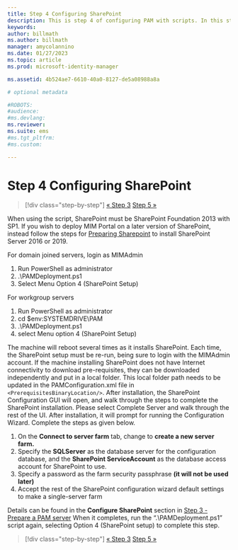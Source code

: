 ```yaml
---
title: Step 4 Configuring SharePoint
description: This is step 4 of configuring PAM with scripts. In this step you configure SharePoint so that it can be used as part of your PAM deployment.
keywords:
author: billmath
ms.author: billmath
manager: amycolannino
ms.date: 01/27/2023
ms.topic: article
ms.prod: microsoft-identity-manager

ms.assetid: 4b524ae7-6610-40a0-8127-de5a08988a8a

# optional metadata

#ROBOTS:
#audience:
#ms.devlang:
ms.reviewer:
ms.suite: ems
#ms.tgt_pltfrm:
#ms.custom:

---
```


# Step 4 Configuring SharePoint

> [!div class="step-by-step"]
> [« Step 3](sp1-step3-installing-configuring-sql.md)
> [Step 5 »](sp1-step5-configuring-pam.md)

When using the script, SharePoint must be SharePoint Foundation 2013 with SP1.  If you wish to deploy MIM Portal on a later version of SharePoint, instead follow the steps for [Preparing Sharepoint](/microsoft-identity-manager/prepare-server-sharepoint) to install SharePoint Server 2016 or 2019.


For domain joined servers, login as MIMAdmin

1. Run PowerShell as administrator
2.  .\PAMDeployment.ps1
3.  Select Menu Option 4 (SharePoint Setup)


For workgroup servers

1. Run PowerShell as administrator
2.  cd $env:SYSTEMDRIVE\PAM
3.  .\PAMDeployment.ps1
4. select Menu option 4 (SharePoint Setup)

The machine will reboot several times as it installs SharePoint. Each time, the SharePoint setup must be re-run, being sure to login with the MIMAdmin account.
If the machine installing SharePoint does not have Internet connectivity to download pre-requisites, they can be downloaded independently and put in a local folder. This local folder path needs to be updated in the PAMConfiguration.xml file in `<PrerequisitesBinaryLocation/>`.
After installation, the SharePoint Configuration GUI will open, and walk through the steps to complete the SharePoint installation. Please select Complete Server and walk through the rest of the UI. After installation, it will prompt for running the Configuration Wizard. Complete the steps as given below.

1. On the **Connect to server farm** tab, change to **create a new server farm.**
2. Specify the **SQLServer** as the database server for the configuration database, and the **SharePoint ServiceAccount** as the database access account for SharePoint to use.
3. Specify a password as the farm security passphrase **(it will not be used later)**
4. Accept the rest of the SharePoint configuration wizard default settings to make a single-server farm

Details can be found in the **Configure SharePoint** section in [Step 3 - Prepare a PAM server](/microsoft-identity-manager/pam/step-3-prepare-pam-server)
When it completes, run the “.\PAMDeployment.ps1” script again, selecting Option 4 (SharePoint setup) to complete this step.

> [!div class="step-by-step"]
> [« Step 3](sp1-step3-installing-configuring-sql.md)
> [Step 5 »](sp1-step5-configuring-pam.md)
